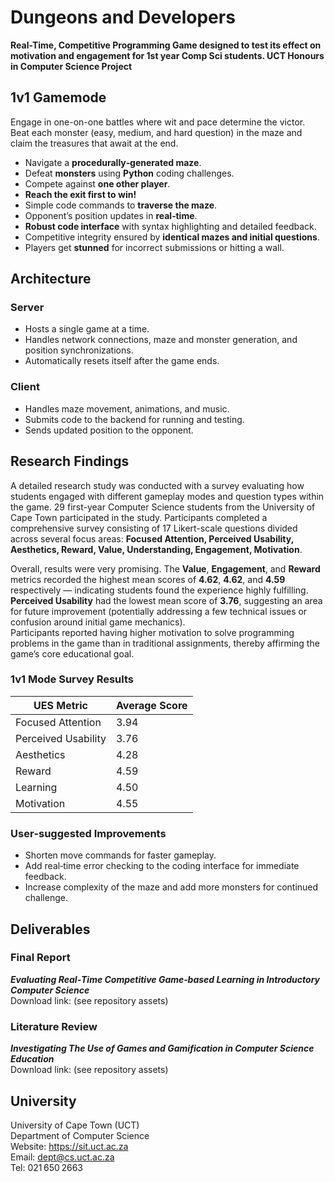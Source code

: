 # Dungeons and Developers 
**Real-Time, Competitive Programming Game designed to test its effect on motivation and engagement for 1st year Comp Sci students. UCT Honours in Computer Science Project**

## 1v1 Gamemode  
Engage in one-on-one battles where wit and pace determine the victor. Beat each monster (easy, medium, and hard question) in the maze and claim the treasures that await at the end.

- Navigate a **procedurally‑generated maze**.  
- Defeat **monsters** using **Python** coding challenges.  
- Compete against **one other player**.  
- **Reach the exit first to win!**  
- Simple code commands to **traverse the maze**.  
- Opponent’s position updates in **real‑time**.  
- **Robust code interface** with syntax highlighting and detailed feedback.  
- Competitive integrity ensured by **identical mazes and initial questions**.  
- Players get **stunned** for incorrect submissions or hitting a wall.

## Architecture  

### Server  
- Hosts a single game at a time.  
- Handles network connections, maze and monster generation, and position synchronizations.  
- Automatically resets itself after the game ends.  

### Client  
- Handles maze movement, animations, and music.  
- Submits code to the backend for running and testing.  
- Sends updated position to the opponent.  

## Research Findings  
A detailed research study was conducted with a survey evaluating how students engaged with different gameplay modes and question types within the game. 29 first-year Computer Science students from the University of Cape Town participated in the study. Participants completed a comprehensive survey consisting of 17 Likert-scale questions divided across several focus areas: **Focused Attention, Perceived Usability, Aesthetics, Reward, Value, Understanding, Engagement, Motivation**.

Overall, results were very promising. The **Value**, **Engagement**, and **Reward** metrics recorded the highest mean scores of **4.62**, **4.62**, and **4.59** respectively — indicating students found the experience highly fulfilling.  
**Perceived Usability** had the lowest mean score of **3.76**, suggesting an area for future improvement (potentially addressing a few technical issues or confusion around initial game mechanics).  
Participants reported having higher motivation to solve programming problems in the game than in traditional assignments, thereby affirming the game’s core educational goal.

### 1v1 Mode Survey Results  
| UES Metric           | Average Score |
|----------------------|--------------|
| Focused Attention     | 3.94         |
| Perceived Usability   | 3.76         |
| Aesthetics            | 4.28         |
| Reward                | 4.59         |
| Learning              | 4.50         |
| Motivation            | 4.55         |

### User‑suggested Improvements  
- Shorten move commands for faster gameplay.  
- Add real‑time error checking to the coding interface for immediate feedback.  
- Increase complexity of the maze and add more monsters for continued challenge.

## Deliverables  
### Final Report  
_**Evaluating Real‑Time Competitive Game‑based Learning in Introductory Computer Science**_  
Download link: (see repository assets)  
### Literature Review  
_**Investigating The Use of Games and Gamification in Computer Science Education**_  
Download link: (see repository assets)  

## University 
University of Cape Town (UCT)  
Department of Computer Science  
Website: https://sit.uct.ac.za  
Email: dept@cs.uct.ac.za  
Tel: 021 650 2663  
